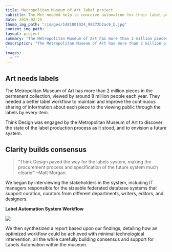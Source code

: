 ```yaml
---
title: Metropolitan Museum of Art label project
subtitle: The Met needed help to conceive automation for their label production
date: 2019-02-25
thumb_img_path: "/images/1481001924_98372b2ac6_b.jpg"
content_img_path: ''
layout: project
summary: "The Metropolitan Museum of Art has more than 2 million pieces in the permanent collection, viewed by around 8 million people each year. They needed a better label workflow to maintain and improve the continuous sharing of information about each piece to the viewing public through the labels by every item."
description: "The Metropolitan Museum of Art has more than 2 million pieces in the permanent collection, viewed by around 8 million people each year. They needed a better label workflow to maintain and improve the continuous sharing of information about each piece to the viewing public through the labels by every item.
"
images:
  - ""
---
```

## Art needs labels

The Metropolitan Museum of Art has more than 2 million pieces in the permanent collection, viewed by around 8 million people each year. They needed a better label workflow to maintain and improve the continuous sharing of information about each piece to the viewing public through the labels by every item.

Think Design was engaged by the Metropolitan Museum of Art to discover the state of the label production process as it stood, and to envision a future system.

## Clarity builds consensus

> "Think Design paved the way for the labels system, making the procurement process and specification of the future system much clearer" –Matt Morgan.

We began by interviewing the stakeholders in the system, including IT managers responsible for the sizeable federated database systems that support curation, curators from different departments, writers, editors, and designers.

**Label Automation System Workflow**

![](/images/labels.png)

We then synthesized a report based upon our findings, detailing how an optimized workflow could be achieved with minimal technological intervention, all the while carefully building consensus and support for Labels Automation within the museum.